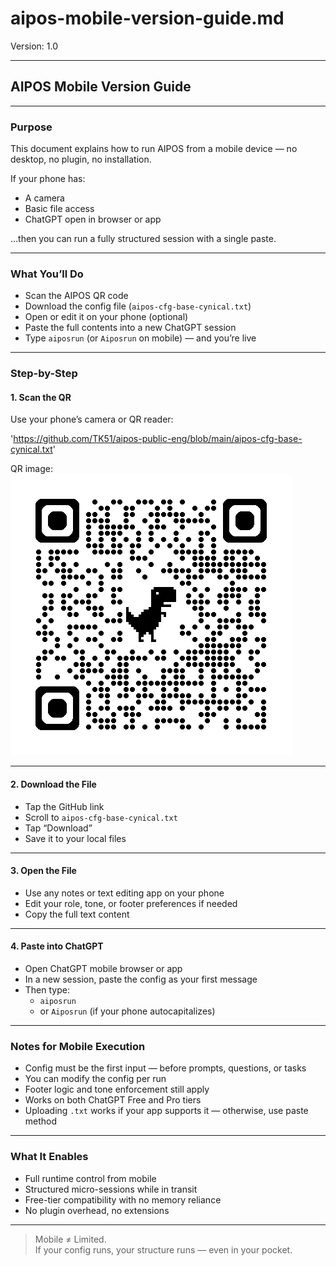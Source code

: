 # aipos-mobile-version-guide.md  
Version: 1.0  
<!-- Last Updated: 2025-05-28 by Kay -->

---

## AIPOS Mobile Version Guide

---

### Purpose

This document explains how to run AIPOS from a mobile device — no desktop, no plugin, no installation.

If your phone has:
- A camera  
- Basic file access  
- ChatGPT open in browser or app  

…then you can run a fully structured session with a single paste.

---

### What You’ll Do

- Scan the AIPOS QR code  
- Download the config file (`aipos-cfg-base-cynical.txt`)  
- Open or edit it on your phone (optional)  
- Paste the full contents into a new ChatGPT session  
- Type `aiposrun` (or `Aiposrun` on mobile) — and you’re live

---

### Step-by-Step

#### 1. Scan the QR  
Use your phone’s camera or QR reader:

'https://github.com/TK51/aipos-public-eng/blob/main/aipos-cfg-base-cynical.txt'

QR image:  
![QR Code for GitHub Config](https://github.com/TK51/aipos-public-eng/blob/main/AIPOS-QR-Code-github.com.png)

---

#### 2. Download the File  
- Tap the GitHub link  
- Scroll to `aipos-cfg-base-cynical.txt`  
- Tap “Download”  
- Save it to your local files

---

#### 3. Open the File  
- Use any notes or text editing app on your phone  
- Edit your role, tone, or footer preferences if needed  
- Copy the full text content

---

#### 4. Paste into ChatGPT  
- Open ChatGPT mobile browser or app  
- In a new session, paste the config as your first message  
- Then type:  
  - `aiposrun`  
  - or `Aiposrun` (if your phone autocapitalizes)

---

### Notes for Mobile Execution

- Config must be the first input — before prompts, questions, or tasks  
- You can modify the config per run  
- Footer logic and tone enforcement still apply  
- Works on both ChatGPT Free and Pro tiers  
- Uploading `.txt` works if your app supports it — otherwise, use paste method

---

### What It Enables

- Full runtime control from mobile  
- Structured micro-sessions while in transit  
- Free-tier compatibility with no memory reliance  
- No plugin overhead, no extensions

---

> Mobile ≠ Limited.  
> If your config runs, your structure runs — even in your pocket.
